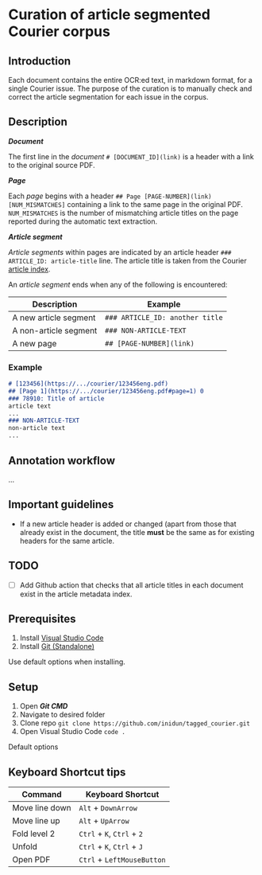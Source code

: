 # Curation of article segmented Courier corpus 

## Introduction

Each document contains the entire OCR:ed text, in markdown format, for a single Courier issue. The purpose of the curation is to manually check and correct the article segmentation for each issue in the corpus.

## Description

***Document***

The first line in the *document* `# [DOCUMENT_ID](link)` is a header with a link to the original source PDF. 

***Page***

Each *page* begins with a header `## Page [PAGE-NUMBER](link) [NUM_MISMATCHES]` containing a link to the same page in the original PDF. `NUM_MISMATCHES` is the number of mismatching article titles on the page reported during the automatic text extraction.

***Article segment***

*Article segments* within pages are indicated by an article header `### ARTICLE_ID: article-title` line. The article title is taken from the Courier [article index](https://github.com/inidun/inidun_data/blob/main/courier/articles/article_index.csv).

An *article segment* ends when any of the following is encountered:

| Description           | Example                  |
| --------------------- | ------------------------ |
| A new article segment | `### ARTICLE_ID: another title`        |
| A non-article segment | `### NON-ARTICLE-TEXT`   |
| A new page            | `## [PAGE-NUMBER](link)` |


### Example
```md
# [123456](https://.../courier/123456eng.pdf)
## [Page 1](https://.../courier/123456eng.pdf#page=1) 0
### 78910: Title of article
article text
...
### NON-ARTICLE-TEXT
non-article text
...
```

## Annotation workflow
...

## Important guidelines

 - If a new article header is added or changed (apart from those that already exist in the document, the title **must** be the same as for existing headers for the same article.


## TODO
 - [ ] Add Github action that checks that all article titles in each document exist in the article metadata index.


## Prerequisites

1. Install [Visual Studio Code](https://code.visualstudio.com/download)
2. Install [Git (Standalone)](https://git-scm.com/downloads)

Use default options when installing.
## Setup

1. Open ***Git CMD***
2. Navigate to desired folder
3. Clone repo `git clone https://github.com/inidun/tagged_courier.git`
4. Open Visual Studio Code `code .`

Default options
## Keyboard Shortcut tips

| Command        | Keyboard Shortcut          |
| -------------- | -------------------------- |
| Move line down | `Alt` + `DownArrow`        |
| Move line up   | `Alt` + `UpArrow`          |
| Fold level 2   | `Ctrl` + `K`, `Ctrl` + `2` |
| Unfold         | `Ctrl` + `K`, `Ctrl` + `J` |
| Open PDF       | `Ctrl` + `LeftMouseButton` |